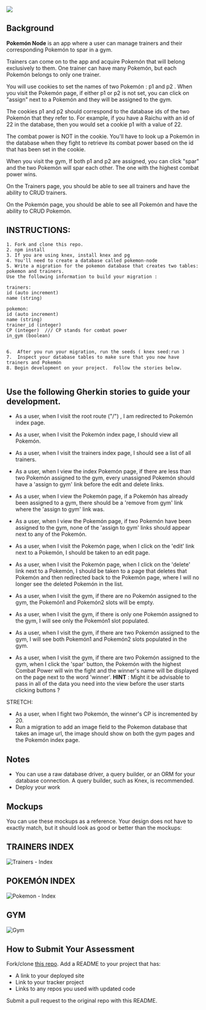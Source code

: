 ![](https://github.com/gSchool/pokemon-node/blob/master/public/images/pokemon-logo.png)

## Background

**Pokemón Node** is an app where a user can manage trainers and their corresponding Pokemón to spar in a gym.

Trainers can come on to the app and acquire Pokemón that will belong exclusively to them.  One trainer can have many Pokemón, but each Pokemón belongs to only one trainer.

You will use cookies to set the names of two Pokemón :  p1 and p2 .  When you visit the Pokemón page, if either p1 or p2 is not set, you can click on "assign" next to a Pokemón and they will be assigned to the gym.

The cookies p1 and p2 should correspond to the database ids of the two Pokemón that they refer to.
For example, if you have a Raichu with an id of 22 in the database, then you would set a cookie p1 with a value of 22.

The combat power is NOT in the cookie. You'll have to look up a Pokemón in the database when they fight to retrieve its combat power based on the id that has been set in the cookie.

When you visit the gym, If both p1 and p2 are assigned, you can click "spar" and the two Pokemón will spar each other.
The one with the highest combat power wins.

On the Trainers page, you should be able to see all trainers and have the ability to CRUD trainers.

On the Pokemón page, you should be able to see all Pokemón and have the ability to CRUD Pokemón.

## INSTRUCTIONS:

```
1. Fork and clone this repo.
2. npm install
3. If you are using knex, install knex and pg
4. You'll need to create a database called pokemon-node
5. Write a migration for the pokemon database that creates two tables: pokemon and trainers.
Use the following information to build your migration :

trainers:
id (auto increment)
name (string)

pokemon:
id (auto increment)
name (string)
trainer_id (integer)
CP (integer)  /// CP stands for combat power
in_gym (boolean)


6.  After you run your migration, run the seeds ( knex seed:run )
7.  Inspect your database tables to make sure that you now have trainers and Pokemón
8. Begin development on your project.  Follow the stories below.


```



## Use the following Gherkin stories to guide your development.

* As a user, when I visit the root route ("/") , I am redirected to Pokemón index page.

* As a user, when I visit the Pokemón index page, I should view all Pokemón.

* As a user, when I visit the trainers index page, I should see a list of all trainers.

* As a user, when I view the index Pokemón page, if there are less than two Pokemón assigned to the gym, every unassigned Pokemón should have a 'assign to gym' link before the edit and delete links.  

* As a user, when I view the Pokemón page, if a Pokemón has already been assigned to a gym, there should be a 'remove from gym' link where the 'assign to gym' link was.

* As a user, when I view the Pokemón page, if two Pokemón have been assigned to the gym,
none of the 'assign to gym' links should appear next to any of the Pokemón.  

* As a user, when I visit the Pokemón page, when I click on the 'edit' link next to a Pokemón, I should be taken to an edit page.

* As a user, when I visit the Pokemón page, when I click on the 'delete' link next to a Pokemón, I should be taken to a page that deletes that Pokemón and then redirected back to the Pokemón page, where I will no longer see the deleted Pokemón in the list.

* As a user, when I visit the gym, if there are no Pokemón assigned to the gym, the Pokemón1 and Pokemón2 slots will be empty.

* As a user, when I visit the gym, if there is only one Pokemón assigned to the gym, I will see only the Pokemón1 slot populated.

* As a user, when I visit the gym, if there are two Pokemón assigned to the gym, I will see both Pokemón1 and Pokemón2 slots populated in the gym.

* As a user, when I visit the gym, if there are two Pokemón assigned to the gym, when I click the 'spar' button, the Pokemón with the highest Combat Power will win the fight and the winner's name will be displayed on the page next to the word 'winner'. __HINT__ :
Might it be advisable to pass in all of the data you need into the view before the user
starts clicking buttons ? 

STRETCH:

* As a user, when I fight two Pokemón, the winner's CP is incremented by 20.
* Run a migration to add an image field to the Pokemon database that takes an image url,
the image should show on both the gym pages and the Pokemón index page.



## Notes

* You can use a raw database driver, a query builder, or an ORM for your database connection. A query builder, such as Knex, is recommended.
* Deploy your work

## Mockups

You can use these mockups as a reference. Your design does not have to exactly match, but it should look as good or better than the mockups:

## TRAINERS INDEX

![Trainers - Index](https://github.com/gSchool/pokemon-node/blob/master/mockups/trainers-index.png)

## POKEMÓN INDEX

![Pokemon - Index](https://github.com/gSchool/pokemon-node/blob/master/mockups/pokemon-index.png)

## GYM

![Gym](https://github.com/gSchool/pokemon-node/blob/master/mockups/gym.png)



## How to Submit Your Assessment

Fork/clone [this repo](https://github.com/gSchool/pokemon-node).
Add a README to your project that has:

* A link to your deployed site
* Link to your tracker project
* Links to any repos you used with updated code

Submit a pull request to the original repo with this README.
